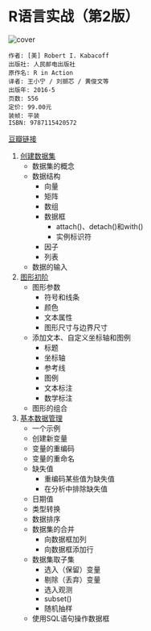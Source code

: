 # R语言实战（第2版）
![cover](https://img3.doubanio.com/lpic/s28685245.jpg)

    作者: [美] Robert I. Kabacoff 
    出版社: 人民邮电出版社
    原作名: R in Action
    译者: 王小宁 / 刘撷芯 / 黄俊文等 
    出版年: 2016-5
    页数: 556
    定价: 99.00元
    装帧: 平装
    ISBN: 9787115420572

[豆瓣链接](https://book.douban.com/subject/26785199/)

1. [创建数据集][1]
    - 数据集的概念
    - 数据结构
        - 向量
        - 矩阵
        - 数组
        - 数据框
            - attach()、detach()和with()
            - 实例标识符
        - 因子
        - 列表
    - 数据的输入
1. [图形初阶][2]
    - 图形参数
        - 符号和线条
        - 颜色
        - 文本属性
        - 图形尺寸与边界尺寸
    - 添加文本、自定义坐标轴和图例
        - 标题
        - 坐标轴
        - 参考线
        - 图例
        - 文本标注
        - 数学标注
    - 图形的组合
1. [基本数据管理][3]
    - 一个示例
    - 创建新变量
    - 变量的重编码
    - 变量的重命名
    - 缺失值
        - 重编码某些值为缺失值
        - 在分析中排除缺失值
    - 日期值
    - 类型转换
    - 数据排序
    - 数据集的合并
        - 向数据框加列
        - 向数据框添加行
    - 数据集取子集
        - 选入（保留）变量
        - 剔除（丢弃）变量
        - 选入观测
        - subset()
        - 随机抽样
    - 使用SQL语句操作数据框


[1]: create_dataset.ipynb
[2]: graph1.ipynb
[3]: data_management1.ipynb